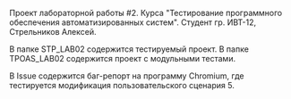 Проект лабораторной работы #2. Курса "Тестирование программного обеспечения автоматизированных систем".
Студент гр. ИВТ-12, Стрельников Алексей.

В папке STP_LAB02 содержится тестируемый проект.
В папке TPOAS_LAB02 содержится проект с модульными тестами.

В Issue содержится баг-репорт на программу Chromium, где тестируется модификация пользовательского сценария 5.
